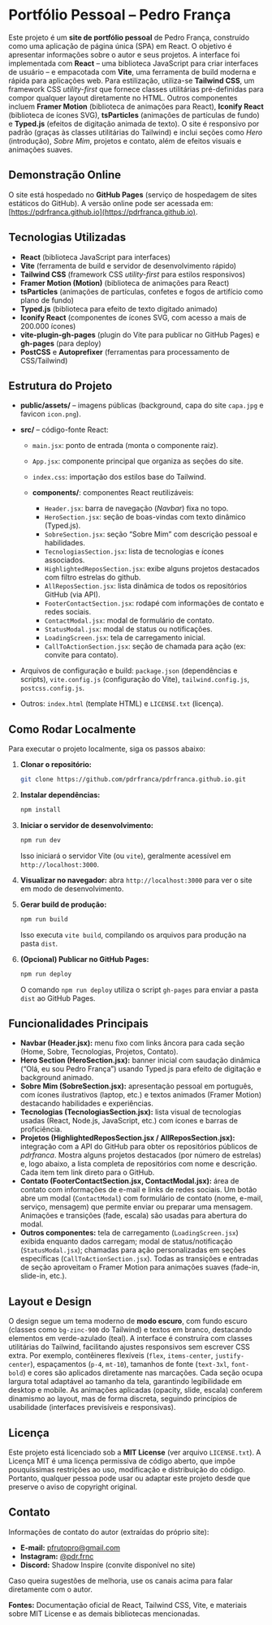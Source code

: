 # Portfólio Pessoal – Pedro França

Este projeto é um **site de portfólio pessoal** de Pedro França, construído como uma aplicação de página única (SPA) em React. O objetivo é apresentar informações sobre o autor e seus projetos. A interface foi implementada com **React** – uma biblioteca JavaScript para criar interfaces de usuário – e empacotada com **Vite**, uma ferramenta de build moderna e rápida para aplicações web. Para estilização, utiliza-se **Tailwind CSS**, um framework CSS *utility-first* que fornece classes utilitárias pré-definidas para compor qualquer layout diretamente no HTML. Outros componentes incluem **Framer Motion** (biblioteca de animações para React), **Iconify React** (biblioteca de ícones SVG), **tsParticles** (animações de partículas de fundo) e **Typed.js** (efeitos de digitação animada de texto). O site é responsivo por padrão (graças às classes utilitárias do Tailwind) e inclui seções como *Hero* (introdução), *Sobre Mim*, projetos e contato, além de efeitos visuais e animações suaves.

## Demonstração Online

O site está hospedado no **GitHub Pages** (serviço de hospedagem de sites estáticos do GitHub). A versão online pode ser acessada em: [https://pdrfranca.github.io](https://pdrfranca.github.io).

## Tecnologias Utilizadas

* **React** (biblioteca JavaScript para interfaces)
* **Vite** (ferramenta de build e servidor de desenvolvimento rápido)
* **Tailwind CSS** (framework CSS *utility-first* para estilos responsivos)
* **Framer Motion (Motion)** (biblioteca de animações para React)
* **tsParticles** (animações de partículas, confetes e fogos de artifício como plano de fundo)
* **Typed.js** (biblioteca para efeito de texto digitado animado)
* **Iconify React** (componentes de ícones SVG, com acesso a mais de 200.000 ícones)
* **vite-plugin-gh-pages** (plugin do Vite para publicar no GitHub Pages) e **gh-pages** (para deploy)
* **PostCSS** e **Autoprefixer** (ferramentas para processamento de CSS/Tailwind)

## Estrutura do Projeto

* **public/assets/** – imagens públicas (background, capa do site `capa.jpg` e favicon `icon.png`).
* **src/** – código-fonte React:

  * `main.jsx`: ponto de entrada (monta o componente raiz).
  * `App.jsx`: componente principal que organiza as seções do site.
  * `index.css`: importação dos estilos base do Tailwind.
  * **components/**: componentes React reutilizáveis:

    * `Header.jsx`: barra de navegação (*Navbar*) fixa no topo.
    * `HeroSection.jsx`: seção de boas-vindas com texto dinâmico (Typed.js).
    * `SobreSection.jsx`: seção “Sobre Mim” com descrição pessoal e habilidades.
    * `TecnologiasSection.jsx`: lista de tecnologias e ícones associados.
    * `HighlightedReposSection.jsx`: exibe alguns projetos destacados com filtro estrelas do github.
    * `AllReposSection.jsx`: lista dinâmica de todos os repositórios GitHub (via API).
    * `FooterContactSection.jsx`: rodapé com informações de contato e redes sociais.
    * `ContactModal.jsx`: modal de formulário de contato.
    * `StatusModal.jsx`: modal de status ou notificações.
    * `LoadingScreen.jsx`: tela de carregamento inicial.
    * `CallToActionSection.jsx`: seção de chamada para ação (ex: convite para contato).
* Arquivos de configuração e build: `package.json` (dependências e scripts), `vite.config.js` (configuração do Vite), `tailwind.config.js`, `postcss.config.js`.
* Outros: `index.html` (template HTML) e `LICENSE.txt` (licença).

## Como Rodar Localmente

Para executar o projeto localmente, siga os passos abaixo:

1. **Clonar o repositório:**

   ```bash
   git clone https://github.com/pdrfranca/pdrfranca.github.io.git
   ```
2. **Instalar dependências:**

   ```bash
   npm install
   ```
3. **Iniciar o servidor de desenvolvimento:**

   ```bash
   npm run dev
   ```

   Isso iniciará o servidor Vite (ou `vite`), geralmente acessível em `http://localhost:3000`.
   
5. **Visualizar no navegador:** abra `http://localhost:3000` para ver o site em modo de desenvolvimento.
  
7. **Gerar build de produção:**

   ```bash
   npm run build
   ```

   Isso executa `vite build`, compilando os arquivos para produção na pasta `dist`.
   
9. **(Opcional) Publicar no GitHub Pages:**

   ```bash
   npm run deploy
   ```

   O comando `npm run deploy` utiliza o script `gh-pages` para enviar a pasta `dist` ao GitHub Pages.

## Funcionalidades Principais

* **Navbar (Header.jsx):** menu fixo com links âncora para cada seção (Home, Sobre, Tecnologias, Projetos, Contato).
* **Hero Section (HeroSection.jsx):** banner inicial com saudação dinâmica (“Olá, eu sou Pedro França”) usando Typed.js para efeito de digitação e background animado.
* **Sobre Mim (SobreSection.jsx):** apresentação pessoal em português, com ícones ilustrativos (laptop, etc.) e textos animados (Framer Motion) destacando habilidades e experiências.
* **Tecnologias (TecnologiasSection.jsx):** lista visual de tecnologias usadas (React, Node.js, JavaScript, etc.) com ícones e barras de proficiência.
* **Projetos (HighlightedReposSection.jsx / AllReposSection.jsx):** integração com a API do GitHub para obter os repositórios públicos de *pdrfranca*. Mostra alguns projetos destacados (por número de estrelas) e, logo abaixo, a lista completa de repositórios com nome e descrição. Cada item tem link direto para o GitHub.
* **Contato (FooterContactSection.jsx, ContactModal.jsx):** área de contato com informações de e-mail e links de redes sociais. Um botão abre um modal (`ContactModal`) com formulário de contato (nome, e-mail, serviço, mensagem) que permite enviar ou preparar uma mensagem. Animações e transições (fade, escala) são usadas para abertura do modal.
* **Outros componentes:** tela de carregamento (`LoadingScreen.jsx`) exibida enquanto dados carregam; modal de status/notificação (`StatusModal.jsx`); chamadas para ação personalizadas em seções específicas (`CallToActionSection.jsx`). Todas as transições e entradas de seção aproveitam o Framer Motion para animações suaves (fade-in, slide-in, etc.).

## Layout e Design

O design segue um tema moderno de **modo escuro**, com fundo escuro (classes como `bg-zinc-900` do Tailwind) e textos em branco, destacando elementos em verde-azulado (teal). A interface é construíra com classes utilitárias do Tailwind, facilitando ajustes responsivos sem escrever CSS extra. Por exemplo, contêineres flexíveis (`flex`, `items-center`, `justify-center`), espaçamentos (`p-4`, `mt-10`), tamanhos de fonte (`text-3xl`, `font-bold`) e cores são aplicados diretamente nas marcações. Cada seção ocupa largura total adaptável ao tamanho da tela, garantindo legibilidade em desktop e mobile. As animações aplicadas (opacity, slide, escala) conferem dinamismo ao layout, mas de forma discreta, seguindo princípios de usabilidade (interfaces previsíveis e responsivas).

## Licença

Este projeto está licenciado sob a **MIT License** (ver arquivo `LICENSE.txt`). A Licença MIT é uma licença permissiva de código aberto, que impõe pouquíssimas restrições ao uso, modificação e distribuição do código. Portanto, qualquer pessoa pode usar ou adaptar este projeto desde que preserve o aviso de copyright original.

## Contato

Informações de contato do autor (extraídas do próprio site):

* **E-mail:** [pfrutopro@gmail.com](mailto:pfrutopro@gmail.com)
* **Instagram:** [@pdr.frnc](https://instagram.com/pdr.frnc)
* **Discord:** Shadow Inspire (convite disponível no site)

Caso queira sugestões de melhoria, use os canais acima para falar diretamente com o autor.

**Fontes:** Documentação oficial de React, Tailwind CSS, Vite, e materiais sobre MIT License e as demais bibliotecas mencionadas.
